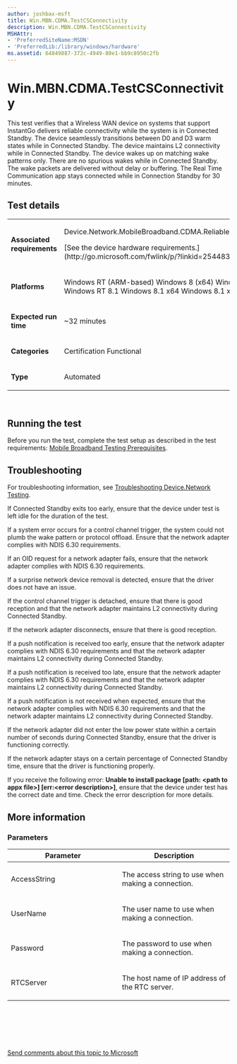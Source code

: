 ```yaml
---
author: joshbax-msft
title: Win.MBN.CDMA.TestCSConnectivity
description: Win.MBN.CDMA.TestCSConnectivity
MSHAttr:
- 'PreferredSiteName:MSDN'
- 'PreferredLib:/library/windows/hardware'
ms.assetid: 64849887-372c-4949-80e1-bb9c8950c2fb
---
```


# Win.MBN.CDMA.TestCSConnectivity


This test verifies that a Wireless WAN device on systems that support InstantGo delivers reliable connectivity while the system is in Connected Standby. The device seamlessly transitions between D0 and D3 warm states while in Connected Standby. The device maintains L2 connectivity while in Connected Standby. The device wakes up on matching wake patterns only. There are no spurious wakes while in Connected Standby. The wake packets are delivered without delay or buffering. The Real Time Communication app stays connected while in Connection Standby for 30 minutes.

## Test details


<table>
<colgroup>
<col width="50%" />
<col width="50%" />
</colgroup>
<tbody>
<tr class="odd">
<td><p><strong>Associated requirements</strong></p></td>
<td><p>Device.Network.MobileBroadband.CDMA.ReliableCSConnectivity</p>
<p>[See the device hardware requirements.](http://go.microsoft.com/fwlink/p/?linkid=254483)</p></td>
</tr>
<tr class="even">
<td><p><strong>Platforms</strong></p></td>
<td><p>Windows RT (ARM-based) Windows 8 (x64) Windows 8 (x86) Windows RT 8.1 Windows 8.1 x64 Windows 8.1 x86</p></td>
</tr>
<tr class="odd">
<td><p><strong>Expected run time</strong></p></td>
<td><p>~32 minutes</p></td>
</tr>
<tr class="even">
<td><p><strong>Categories</strong></p></td>
<td><p>Certification Functional</p></td>
</tr>
<tr class="odd">
<td><p><strong>Type</strong></p></td>
<td><p>Automated</p></td>
</tr>
</tbody>
</table>

 

## Running the test


Before you run the test, complete the test setup as described in the test requirements: [Mobile Broadband Testing Prerequisites](mobile-broadband-testing-prerequisites.md).

## Troubleshooting


For troubleshooting information, see [Troubleshooting Device.Network Testing](troubleshooting-devicenetwork-testing.md).

If Connected Standby exits too early, ensure that the device under test is left idle for the duration of the test.

If a system error occurs for a control channel trigger, the system could not plumb the wake pattern or protocol offload. Ensure that the network adapter complies with NDIS 6.30 requirements.

If an OID request for a network adapter fails, ensure that the network adapter complies with NDIS 6.30 requirements.

If a surprise network device removal is detected, ensure that the driver does not have an issue.

If the control channel trigger is detached, ensure that there is good reception and that the network adapter maintains L2 connectivity during Connected Standby.

If the network adapter disconnects, ensure that there is good reception.

If a push notification is received too early, ensure that the network adapter complies with NDIS 6.30 requirements and that the network adapter maintains L2 connectivity during Connected Standby.

If a push notification is received too late, ensure that the network adapter complies with NDIS 6.30 requirements and that the network adapter maintains L2 connectivity during Connected Standby.

If a push notification is not received when expected, ensure that the network adapter complies with NDIS 6.30 requirements and that the network adapter maintains L2 connectivity during Connected Standby.

If the network adapter did not enter the low power state within a certain number of seconds during Connected Standby, ensure that the driver is functioning correctly.

If the network adapter stays on a certain percentage of Connected Standby time, ensure that the driver is functioning properly.

If you receive the following error: **Unable to install package \[path: &lt;path to appx file&gt;\] \[err:&lt;error description&gt;\]**, ensure that the device under test has the correct date and time. Check the error description for more details.

## More information


### Parameters

<table>
<colgroup>
<col width="50%" />
<col width="50%" />
</colgroup>
<thead>
<tr class="header">
<th>Parameter</th>
<th>Description</th>
</tr>
</thead>
<tbody>
<tr class="odd">
<td><p>AccessString</p></td>
<td><p>The access string to use when making a connection.</p></td>
</tr>
<tr class="even">
<td><p>UserName</p></td>
<td><p>The user name to use when making a connection.</p></td>
</tr>
<tr class="odd">
<td><p>Password</p></td>
<td><p>The password to use when making a connection.</p></td>
</tr>
<tr class="even">
<td><p>RTCServer</p></td>
<td><p>The host name of IP address of the RTC server.</p></td>
</tr>
</tbody>
</table>

 

 

 

[Send comments about this topic to Microsoft](mailto:wsddocfb@microsoft.com?subject=Documentation%20feedback%20%5Bp_hck\p_hck%5D:%20Win.MBN.CDMA.TestCSConnectivity%20%20RELEASE:%20%284/27/2016%29&body=%0A%0APRIVACY%20STATEMENT%0A%0AWe%20use%20your%20feedback%20to%20improve%20the%20documentation.%20We%20don't%20use%20your%20email%20address%20for%20any%20other%20purpose,%20and%20we'll%20remove%20your%20email%20address%20from%20our%20system%20after%20the%20issue%20that%20you're%20reporting%20is%20fixed.%20While%20we're%20working%20to%20fix%20this%20issue,%20we%20might%20send%20you%20an%20email%20message%20to%20ask%20for%20more%20info.%20Later,%20we%20might%20also%20send%20you%20an%20email%20message%20to%20let%20you%20know%20that%20we've%20addressed%20your%20feedback.%0A%0AFor%20more%20info%20about%20Microsoft's%20privacy%20policy,%20see%20http://privacy.microsoft.com/default.aspx. "Send comments about this topic to Microsoft")




